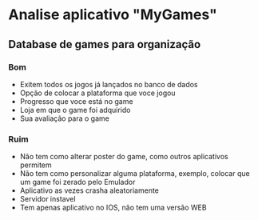 # Analise aplicativo "MyGames"
## Database de games para organização

### Bom
- Exitem todos os jogos já lançados no banco de dados
- Opção de colocar a plataforma que voce jogou
- Progresso que voce está no game
- Loja em que o game foi adquirido
- Sua avaliação para o game

### Ruim
- Não tem como alterar poster do game, como outros aplicativos permitem
- Não tem como personalizar alguma plataforma, exemplo, colocar que um game foi zerado pelo Emulador
- Aplicativo as vezes crasha aleatoriamente
- Servidor instavel
- Tem apenas aplicativo no IOS, não tem uma versão WEB
